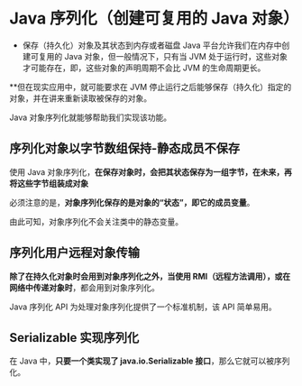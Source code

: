 # Java 序列化（创建可复用的 Java 对象）
- 保存（持久化）对象及其状态到内存或者磁盘
Java 平台允许我们在内存中创建可复用的 Java 对象，但一般情况下，只有当 JVM 处于运行时，这些对象才可能存在，即，这些对象的声明周期不会比 JVM 的生命周期更长。

**但在现实应用中，就可能要求在 JVM 停止运行之后能够保存（持久化）指定的对象，并在讲来重新读取被保存的对象。

Java 对象序列化就能够帮助我们实现该功能。

## 序列化对象以字节数组保持-静态成员不保存
使用 Java 对象序列化，**在保存对象时，会把其状态保存为一组字节，在未来，再将这些字节组装成对象**

必须注意的是，**对象序列化保存的是对象的“状态”，即它的成员变量**。

由此可知，对象序列化不会关注类中的静态变量。

## 序列化用户远程对象传输
**除了在持久化对象时会用到对象序列化之外，当使用 RMI（远程方法调用），或在网络中传递对象时**，都会用到对象序列化。

Java 序列化 API 为处理对象序列化提供了一个标准机制，该 API 简单易用。

## Serializable 实现序列化
在 Java 中，**只要一个类实现了 java.io.Serializable 接口**，那么它就可以被序列化。















